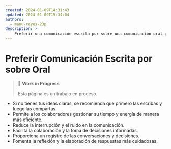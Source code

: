 ```yaml
---
created: 2024-01-09T14:31:43
updated: 2024-01-09T15:34:04
authors:
  - manu-reyes-23p
description: >
    Preferir una comunicación escrita por sobre una comunicación oral para permitir a los colaboradores gestionar su tiempo y energía de manera más eficiente.
---
```


# Preferir Comunicación Escrita por sobre Oral

> 🚧 **Work in Progress**
>
> Esta página es un trabajo en proceso.

- Si no tienes tus ideas claras, se recomienda que primero las escribas y luego las compartas.
- Permite a los colaboradores gestionar su tiempo y energía de manera más eficiente.
- Reduce la interrupción y el ruido en la comunicación.
- Facilita la colaboración y la toma de decisiones informadas.
- Proporciona un registro de las conversaciones y decisiones.
- Fomenta la reflexión y la elaboración de respuestas más cuidadosas.
